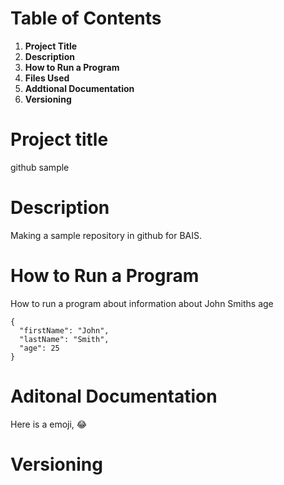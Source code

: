# Table of Contents


1. **Project Title**
2. **Description**
3. **How to Run a Program**
4. **Files Used**
5. **Addtional Documentation**
6. **Versioning** 

# Project title 
github sample 

# Description 
Making a sample repository in github for BAIS. 

# How to Run a Program 
How to run a program about information about John Smiths age
```
{
  "firstName": "John",
  "lastName": "Smith",
  "age": 25
}
```
# Aditonal Documentation
Here is a emoji, :joy:

# Versioning 
